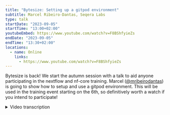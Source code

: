 ```yaml
---
title: "Bytesize: Setting up a gitpod environment"
subtitle: Marcel Ribeiro-Dantas, Seqera Labs
type: talk
startDate: "2023-09-05"
startTime: "13:00+02:00"
youtubeEmbed: https://www.youtube.com/watch?v=F8BShfyieZs
endDate: "2023-09-05"
endTime: "13:30+02:00"
locations:
  - name: Online
    links:
      - https://www.youtube.com/watch?v=F8BShfyieZs
---
```


Bytesize is back! We start the autumn session with a talk to aid anyone participating in the nextflow and nf-core training. Marcel ([@mribeirodantas](https://github.com/mribeirodantas)) is going to show how to setup and use a gitpod environment. This will be used in the training event starting on the 6th, so definitively worth a watch if you intend to participate!

<details markdown="1"><summary>Video transcription</summary>
:::note
The content has been edited to make it reader-friendly
:::

[0:01](https://www.youtube.com/watch?v=F8BShfyieZs&t=1)
(host) Hello, everyone, and welcome to the first bytesize in fall. I'm happy to have with me today, Marcel. He's from Seqera Labs and is telling us today how to set up a Gitpod environment, which might be specifically of interest for people who will join the training tomorrow. Off to you.

[0:23](https://www.youtube.com/watch?v=F8BShfyieZs&t=23)
Hello, everyone. It's great to be here again. Gitpod is a very nice product or service, and we've been using it to help people have some hands-on, as-fast-as-possible access to the training material that we have in Nextflow. Some people have some difficulties. They try to look for up-to-date material on how to use Gitpod or how to use Gitpod to access your trainings, the Nextflow community trainings. We decided to provide this bytesize talk so that people can have an up-to-date video tutorial on how to do it and also to get into more details about how Gitpod works, which is something that we don't do during this training because that's not really the focus.

[1:11](https://www.youtube.com/watch?v=F8BShfyieZs&t=71)
I'm going to share my screen and show a bit Gitpod. That's the official website, Gitpod.io. The best way is not the training material, but here to find more details about the pricing and everything else, because it has changed reasonably often in recent months and years. Even though in the training we try to have the most up to date information about how it works, ideally you should come here and check how it works. Because sometimes, even the management of the hours used, they are different. The first thing to do is to sign up. I already have an account. What I did was to compy screens of the process. When you go and click on sign up or sign in, you're going to see the screen, which means you don't really create an account for Gitpod, but you use another account that you already have. In the past, you could only log in with GitHub, but now you can also log in with Bitbucket and GitLab. Once you choose one of these options, you're going to see a window similar to this one. This one is for GitHub, asking you to authorize Gitpod to access your account and so on. Once you click to authorize that, you will get this window asking, okay, so you authorized that, so it synced your GitHub account or Bitbucket account or anything like this with Gitpod. You're going to choose a name, and this is the thing that's relatively recent. You can connect your LinkedIn account with your Gitpod account, and then you get 50 hours of usage per month. If you don't do that, you only get 10 hours per month. It's a bit annoying, but this is more than enough. The 10 hours is more than enough to follow the training, the foundational training. If you want to still use Gitpod often afterwards, then it may not be enough, and you may have to pay, or to connect your LinkedIn account to get the 50 hours per month. But it's not only that. When you're opening, when you're configuring the version of the VS Code, because in the end, Gitpod is going to provide you a VS Code web version in your browser. Here you can pick what's the default version that you want, the theme, and then it's going to ask also some information about you, where you work at and what you're using Gitpod for and so on. In the end, you get the screen which has all these workspaces.

[3:44](https://www.youtube.com/watch?v=F8BShfyieZs&t=224)
What are workspaces? What Gitpod provides to you in the end is not only this web URL or VS Code, but also a virtual machine. You point to Git repository URLs, like GitHub repositories, that have some Gitpod virtual machine prepared for that. Then when you access that, you have one workspace. It may have multiple workspaces for the same repository, so they're all going to appear here. The thing is, when you decide to open one of them, and I'm going to show here one example, so we can go to GitHub, Nextflow, training. When you go to the repository, and we know that the training material, we have a Gitpod for that, you just get the URL, and you add `gitpod.io/#`, and the address of the GitHub repository. Then you're going to have this new workspace window. The detail here that I want to emphasize for you is that here you have some options of what machines you want to use to run this container image that we built for the training material. You have the standard one and the large one. All of those 10 hours or 50 hours that we saw a few minutes ago, you're actually using the standard machine. If you choose the large machine, which has more memory, more storage, and more CPU cores, it's going to be less than 10 hours and less than 50 hours if you connect to your LinkedIn account. It's much better to use this large machine, but be aware that the time is going to be shorter than 10 or 50 hours. I usually use the standard one, and it's pretty fine. You're going to click continue, and then you're going to see this screen loading and building the workspace for you. Preparing, starting. The first time you do that, it's going to take a bit longer. It's pulling the container image, it's going to install some software, it's going to do a few things, and in the end, it's going to provide to you this window. It takes a while for everything to finish because there's more that we want to show to you. Okay, so that's ready now.

[6:21](https://www.youtube.com/watch?v=F8BShfyieZs&t=381)
You can close the debug console here, click on here, and you have access to your terminal, which shows everything you see on the left. We are in the NF-training folder. This is the folder for the hands-on training, which is another training in this platform. We have it here, hands-on training. You're going just compress it here. This is the folder for the foundational training. This one here, the basic Nextflow training workshop. We can see here with the ls output, you're indeed inside this folder here. Once we are inside, then there's all these features that if you already use VS Code, it's all the same. We have the file explorer here. You can click on any of these files to open them. You can close them with this X at the top. If you want to download some file, you can click with the right button or depending how your configure it in your machine, and you have the option here to download the file. It's going to download the file to your computer. You can rename files, you can delete files, you can copy path, you can do lots of things, but all these features are pretty similar to what you have in VS Code, just like these other ones here.

[7:27](https://www.youtube.com/watch?v=F8BShfyieZs&t=447)
We have this computer image that's already pulled, which will be used during the training material for the rnaseq pipeline. We can open a browser here. Some are already installed. You can decide to install others. We have some search control. Anyway, it's VS Code, right? You can create folders, files. There are many things. You could spend a whole day here showing you how this VS Code works. Everything you can do by this last panel here with the right button and so on, but you can also use the terminal. If I want to create a new file named `example.nf`, I can type `code example.nf`, and it will open a new window here for you to type something. You can just save that, and it will appear here, `example.nf`, just like you would do in your machine, typing code for VS Code. Once you do that, you have access to all this amazing environment. It's not your machine. Maybe I don't have Nextflow installed in my laptop, but here I have Nextflow, right? Maybe I don't have Docker installed in my machine, but here I have Docker, right? So, everything is already installed here so that when you're following the training material, which is here, right, when you're following this training material, even if you don't know how to install or maybe you cannot install software in your machine for some reason, or you don't want to mess up the configuration of your computer, you don't have to do anything in your computer. You just go to the Gitpod workspace, this virtual machine, and do everything there because everything is already installed. For example, in the Simple RNAseq workflow that we're going to build at some point in the training, you can just run `nextflow run script1.nf`. You don't have that in your machine, yet, but it's here, right? So, I can just do `nextflow run script1.nf`. It's going to work. It's going to do whatever it says here, showing something, like printing the reads back, right? So, Gitpod allows us to very quickly start practicing Nextflow and to very quickly be able to follow the training material that we have with the recordings and everything that you will soon see.

[10:03](https://www.youtube.com/watch?v=F8BShfyieZs&t=603)
Another interesting thing is to set up your Gitpod instance for your personal GitHub repository. The focus of today is really to show how to use Gitpod for the training material GitHub repository, but it's also interesting to show you what's going on in the background. The first thing is that we have a container image that we created. Here's the training GitHub repository. We can go to Github and we have this Gitpod Dockerfile. This is just the Dockerfile we use with the GitHub action to build this container image. It installs lots of software that are required for the training material, including Conda and Mamba and Nextflow and nf-core tools and a few things, right? That's some configuration. This is the GitHub, the container image. You could do it locally in your machine and push to a container registry, but we have a GitHub action doing that. The interesting thing, though, is that .gitpod.yml file is at the root of your GitHub repository. Here is where you have all the magic happening. You have some workspace location, some information about what you want your VS code to look like and to have and so on. The checkout location in the virtual machine, right? Within a container, of course, you have some interesting things here. Enable for the master default branch, enable for all branches in this repository. Maybe you want to open this GitHub repository with Gitpod, but you want a specific branch, right? No, you don't want master or main. We have lots of things here. Then you have the container image where you will be inside when you open the Gitpod workspace. Here we have the container image that I just showed the Dockerfile to you, right? And a few things, a few tasks, and here's some VS code extension that we want by default, right? So, this .gitpod.yml is where most of the magic happens.

[12:05](https://www.youtube.com/watch?v=F8BShfyieZs&t=725)
But then we also have the other file that we mentioned at the top of the previous file, which is gitpod-ws.code-workspace. Here, for example, I show what folders I want to be automatically opened in the Power Explorer on the left, as we saw a few minutes ago. Then a few settings also. All that you can find in the Gitpod website. You have the resources and docs and so on. Everything you can find here if you want to have a Gitpod instance for your GitHub repository, right? When you do the Gitpod.io/# in the GitHub URL, Gitpod will look for these files, mostly for the .gitpod.yml that we saw here. The other one that it prefers is gitpod-ws. I don't know if there's much more in that talk about it. It's simple, but I agree that without a video tutorial like we did here, it can be challenging to start using gitpod all of a sudden when you want to do the next full training. But we believe that with this bytesize talk, we can have some step-by-step video training like I showed with the print screens of every screen you have when you sign up. But indeed, we have this connect with LinkedIn detail now. It wasn't like that in the past. Some people were trying to follow our courses or training materials and they were like, oh, there's something different here. Why do I have my LinkedIn account and so on? So, I believe that right now if you start to connect with LinkedIn, maybe if you ask for a phone number to confirm. I'm not sure. Someone told me that, but I already have an account, so I can't really be sure. Yeah, I think that's it.

[14:02](https://www.youtube.com/watch?v=F8BShfyieZs&t=842)
If you have any questions, I can answer or maybe focus on something specific that at first seemed not so important to me. But maybe for you, you want to know something else about this gitpod or the training material and so on. Back to you Fran to manage these questions.

[14:22](https://www.youtube.com/watch?v=F8BShfyieZs&t=862)
(host) Thank you very much. Are there any questions from the audience? Maybe I can start with one question from my side first.

(question) There seems to be quite a few files that you have to create in order to get this to work. Is there any easy way where there's like a builder or a wizard that guides you through creating one? Do you know about that?

(answer) Yeah. These files are really if you want to create a Gitpod workspace for your personal project, right? For the training material, everything is done already. They have a command line called GP and they have a command. I think it's `gp build` or something that you run it and it builds the .gitpod.yml for you. In the Gitpod, you go to resources and docs and there are multiple files explaining how to do that. How to build this file, how to test the other ones, how to install extensions, it's all there. It's very useful if you want to maybe have a workspace to play with your Nextflow pipeline, for example, that you are developing. But I want to emphasize that for the workspaces that are already there, like the training material, you don't have to do anything. The only thing you have to do is to sign up for an account and go to the URL gitpod.io/# and the GitHub repository URL of the training material. That's all you have to do. Then the signing up, of course, and waiting for it to load with the page and the builder and so on.

[15:55](https://www.youtube.com/watch?v=F8BShfyieZs&t=955)
(question) We have a question in the chat. Cohen is asking, what is the main advantage over VSCodeplus.dev container?

(answer) That's a hard question, actually, because until a while ago, the obvious difference is that the GitHub code space, they were more expensive, right? So, I'm sorry, I'm confusing VS Code with the code spaces with GitHub. That's a good question. I'm not sure if I remember correctly, I used dev containers, but I think I also use it with code spaces. The thing is, until a while ago, Gitpod was better than the other solutions because it was cheaper. Everyone was more limited, less powerful machines and more expensive than Gitpod. But then recently, things started to change. With GitHub code spaces, for example, they made it, I think, as cheap or maybe cheaper because I think they also provide maybe 55 or 60 hours. I remember when they released the latest change, it was something like, we give you for free the same amount of Gitpod or maybe even a bit more. This was like a killing blow almost, I don't know. Gitpod is still there, of course, and we love it and we use it. But it was a very, I don't know how to say, it was a very strategic move from GitHub. Because now, maybe, a lot of people will use GitHub code spaces, people that before used Gitpod. We even have some GitHub code spaces for, I think, an nf-core documentation if I'm not mistaken. But we're staying with Gitpod because we already have everything working, it's easy and the amount of hours they provide to us is enough for the training material. I can't say it's the best, but it's been working pretty good for us.

(host) Okay, to come back to the question, there may not be an advantage, but it's working pretty well for our purposes.

(speaker) yes

(host) Phil is also giving some comments. By the way, anyone could also unmute themselves so you don't have to write that long. He says that all nf-core pipelines ship with configs and containers, and it's part of the template, so no need to create them for those repos. But repos without configs will just work, it's only if you want to have fancy stuff with the configs. He also says that dev containers is code spaces, but can also run locally, and he's not quite sure. Cohen could confirm that. But one thing is Gitpod is Linux, so if you're on a Mac, it can help, and Gitpod is totally disposable.

(speaker) This is something that I do a lot, actually. For example, I have a Macbook, right, so I'm on an Apple Silicon architecture here. Sometimes when I want to run some pipelines, some things, they go high-wire because the container, the tools used are containers for Linux, and I have MacOS, which means that my Docker is actually running a virtual machine with Linux, and inside running my container. My operating system is emulating all these instructions to the Apple Silicon architecture, so it's a lot of emulation. Using Docker on Mac, if you use MacOS, you know, using Docker on MacOS is not really straightforward, in the sense that things don't work as expected for no apparent reason, sometimes it gets stuck, sometimes it gets longer, sometimes you have weird error. Whenever I'm developing pipelines with Linux containers and so on, or I want to test something, I go to Gitpod, because I get very weird mistakes on MacOS. Just like you said, it's a great place if you want to have a Linux box, a Linux machine to play with, and to run a pipeline to compute something, go to Gitpod. It's very, very nice, and it's disposable, right? When you're done, you just close the workspace, and that's it.

[20:10](https://www.youtube.com/watch?v=F8BShfyieZs&t=1210)
(speaker) One thing that Simon Pierce also replied in the chat, and I think it's very important to emphasize, is that Gitpod is entirely web-based. The same way you don't have to have Nextflow installed, or Docker, you don't have to have the VS-code installed either. You can have just bought this machine, nothing is installed, just the web browser, this is enough. You just open Gitpod and everything will be there for you.

(host) We just got also the confirmation that dev container is locally, or that it's at least possible.

[20:41](https://www.youtube.com/watch?v=F8BShfyieZs&t=1241)
(host) Okay, great. Do we have any other questions from the audience? It seems everything is clear, then I would like to thank you, Marcel, for this nice talk. As usual, I also would like to thank the Chan Zuckerberg Initiative for funding our talks, and for the audience to listen, and for this nice discussion. Thank you very much.

(speaker) Bye everyone, have a nice day.

</details>
